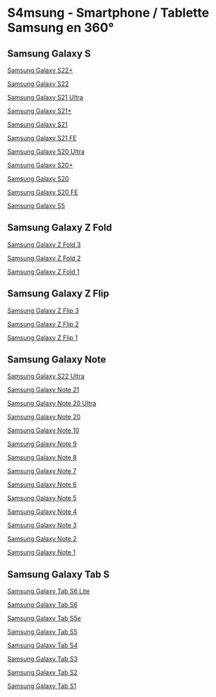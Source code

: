 # S4msung - Smartphone / Tablette Samsung en 360°


Samsung Galaxy S
-----------------
[Samsung Galaxy S22+](http://is.gd/OCl3Je)

[Samsung Galaxy S22](http://is.gd/y09NeO)

[Samsung Galaxy S21 Ultra](http://is.gd/NseGjH)

[Samsung Galaxy S21+](http://is.gd/ezid0d)

[Samsung Galaxy S21](http://is.gd/9vEMso)

[Samsung Galaxy S21 FE](http://is.gd/az9pRf)

[Samsung Galaxy S20 Ultra](http://is.gd/HeDGjv)

[Samsung Galaxy S20+](http://is.gd/Gir4Ln)

[Samsung Galaxy S20](http://is.gd/0i8vno)

[Samsung Galaxy S20 FE](http://is.gd/yHM9Yd)



[Samsung Galaxy S5](http://is.gd/kCZEpN)


Samsung Galaxy Z Fold
----------------------
[Samsung Galaxy Z Fold 3](http://is.gd/Aceoh5)

[Samsung Galaxy Z Fold 2](http://is.gd/evaMoy)

[Samsung Galaxy Z Fold 1](http://is.gd/oz7ei7)


Samsung Galaxy Z Flip
----------------------
[Samsung Galaxy Z Flip 3](http://is.gd/VqKTJn)

[Samsung Galaxy Z Flip 2](http://is.gd/oz7ei7)

[Samsung Galaxy Z Flip 1](http://is.gd/I7h77G)


Samsung Galaxy Note
--------------------
[Samsung Galaxy S22 Ultra](http://is.gd/CXTVLm)

[Samsung Galaxy Note 21](http://is.gd/oz7ei7)

[Samsung Galaxy Note 20 Ultra](http://is.gd/qOEF2z)

[Samsung Galaxy Note 20](http://is.gd/h9OyDm)

[Samsung Galaxy Note 10](http://is.gd/1ydjHz)

[Samsung Galaxy Note 9](http://is.gd/GxQkkX)

[Samsung Galaxy Note 8](http://is.gd/f5QSOF)

[Samsung Galaxy Note 7](http://is.gd/17pmrk)

[Samsung Galaxy Note 6](http://is.gd/oz7ei7)

[Samsung Galaxy Note 5](http://is.gd/4CYWDx)

[Samsung Galaxy Note 4](http://is.gd/W7fmwH)

[Samsung Galaxy Note 3](http://is.gd/3DNNQa)

[Samsung Galaxy Note 2](http://is.gd/GjEBz9)

[Samsung Galaxy Note 1](http://is.gd/ScAbFK)


Samsung Galaxy Tab S
---------------------
[Samsung Galaxy Tab S6 Lite](http://is.gd/umTqex)

[Samsung Galaxy Tab S6](http://is.gd/Z7U9oi)

[Samsung Galaxy Tab S5e](http://is.gd/qPeheJ)

[Samsung Galaxy Tab S5](http://is.gd/oz7ei7)

[Samsung Galaxy Tab S4](http://is.gd/a0kSZO)

[Samsung Galaxy Tab S3](http://is.gd/SEQlqo)

[Samsung Galaxy Tab S2](http://is.gd/6kwSRL)

[Samsung Galaxy Tab S1](http://is.gd/mAWpJB)
